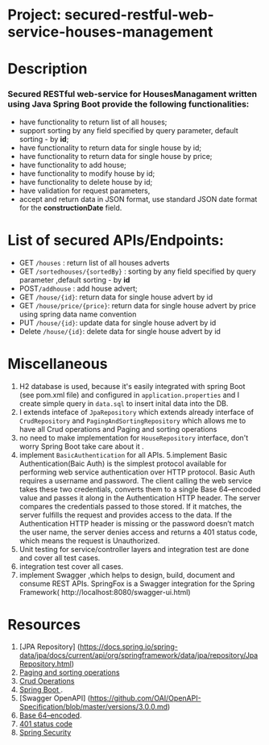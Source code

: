 # Project: secured-restful-web-service-houses-management

# Description
  
  ###  Secured RESTful web-service for HousesManagament written using Java Spring Boot provide the following functionalities:
* have functionality to return list of all houses;
* support sorting by any field specified by query parameter, default sorting - by **id**;
* have functionality to return data for single house by id;
* have functionality to return data for single house by price;
* have functionality to add house;
* have functionality to modify house by id;
* have functionality to delete house by id;
* have validation for request parameters,
* accept and return data in JSON format, use standard JSON date format for the **constructionDate** field.


# List of secured APIs/Endpoints:
   - GET `/houses` : return list of all houses adverts
   - GET `/sortedhouses/{sortedBy}` : sorting by any field specified by query parameter ,default sorting - by **id**
   - POST`/addhouse` :  add house advert;
   - GET `/house/{id}`: return data for single house advert by id
   - GET `/house/price/{price}`: return data for single house advert by price using spring data name convention 
   - PUT `/house/{id}`: update data for single house advert by id
   - Delete `/house/{id}`: delete data for single house advert by id


# Miscellaneous 
   1.  H2 database is used, because it's easily integrated with spring Boot (see pom.xml file) and configured in `application.properties` and I create simple query in `data.sql` to insert inital data into the DB.
   2.  I extends inteface of `JpaRepository`  which extends already interface of `CrudRepository` and `PagingAndSortingRepository` which allows me to have all Crud operations and Paging and sorting operations
   3.  no need to make implementation for  `HouseRepository` interface, don't worry Spring Boot take care about it .
   4.  implement `BasicAuthentication` for all APIs.
   5.implement Basic Authentication(Baic Auth) is the simplest protocol available for performing web service authentication over HTTP protocol. Basic Auth requires a username and password. The client calling the web service takes these two credentials, converts them to a single Base 64–encoded value and passes it along in the Authentication HTTP header. The server compares the credentials passed to those stored. If it matches, the server fulfills the request and provides access to the data. If the Authentication HTTP header is missing or the password doesn’t match the user name, the server denies access and returns a 401 status code, which means the request is Unauthorized.
   5. Unit testing for service/controller layers and integration test are done and cover all test cases.
   6. integration test cover all cases.
   7. implement Swagger ,which helps to  design, build, document and consume REST APIs. SpringFox is a Swagger integration for the Spring Framework( http://localhost:8080/swagger-ui.html)
   

# Resources
 
   1. [JPA Repository] (https://docs.spring.io/spring-data/jpa/docs/current/api/org/springframework/data/jpa/repository/JpaRepository.html)
   2. [Paging and sorting operations](https://docs.spring.io/spring-data/commons/docs/current/api/org/springframework/data/repository/PagingAndSortingRepository.html)
   3. [Crud Operations](https://docs.spring.io/spring-data/commons/docs/current/api/org/springframework/data/repository/CrudRepository.html)
   4. [Spring Boot ](https://spring.io/projects/spring-boot).
   5. [Swagger OpenAPI] (https://github.com/OAI/OpenAPI-Specification/blob/master/versions/3.0.0.md)
   6. [ Base 64–encoded](https://en.wikipedia.org/wiki/Base64).
   7. [401 status code](https://en.wikipedia.org/wiki/List_of_HTTP_status_codes)
   8. [Spring Security](https://spring.io/projects/spring-security)
